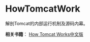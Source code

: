 # HowTomcatWork

解剖Tomcat的内部运行机制及源码内幕。

**相关书籍**：
[How Tomcat Works中文版](https://github.com/chloneda/notes/blob/master/Resources/How%20Tomcat%20Works%E4%B8%AD%E6%96%87%E7%89%88.pdf)
